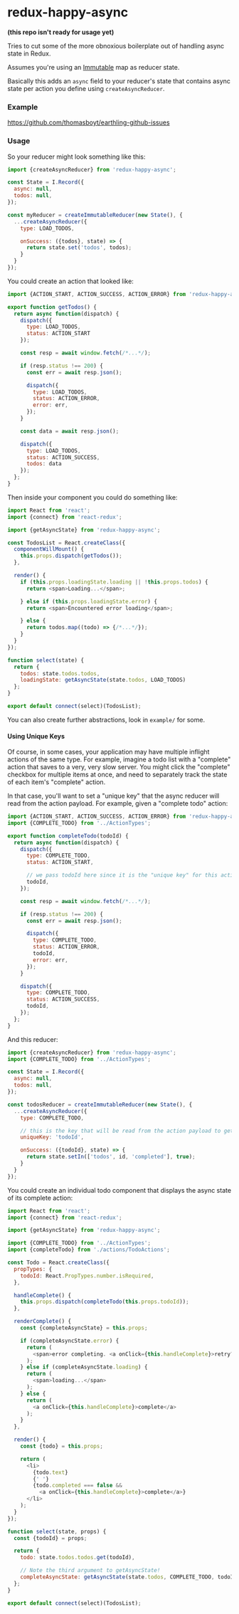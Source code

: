 # redux-happy-async

**(this repo isn't ready for usage yet)**

Tries to cut some of the more obnoxious boilerplate out of handling async state in Redux.

Assumes you're using an [Immutable](https://facebook.github.io/immutable-js/) map as reducer state.

Basically this adds an `async` field to your reducer's state that contains async state per action you define using `createAsyncReducer`.

### Example

https://github.com/thomasboyt/earthling-github-issues

### Usage

So your reducer might look something like this:

```js
import {createAsyncReducer} from 'redux-happy-async';

const State = I.Record({
  async: null,
  todos: null,
});

const myReducer = createImmutableReducer(new State(), {
  ...createAsyncReducer({
    type: LOAD_TODOS,

    onSuccess: ({todos}, state) => {
      return state.set('todos', todos);
    }
  }
});
```

You could create an action that looked like:

```js
import {ACTION_START, ACTION_SUCCESS, ACTION_ERROR} from 'redux-happy-async';

export function getTodos() {
  return async function(dispatch) {
    dispatch({
      type: LOAD_TODOS,
      status: ACTION_START
    });

    const resp = await window.fetch(/*...*/);

    if (resp.status !== 200) {
      const err = await resp.json();

      dispatch({
        type: LOAD_TODOS,
        status: ACTION_ERROR,
        error: err,
      });
    }

    const data = await resp.json();

    dispatch({
      type: LOAD_TODOS,
      status: ACTION_SUCCESS,
      todos: data
    });
  };
}
```

Then inside your component you could do something like:

```js
import React from 'react';
import {connect} from 'react-redux';

import {getAsyncState} from 'redux-happy-async';

const TodosList = React.createClass({
  componentWillMount() {
    this.props.dispatch(getTodos());
  },

  render() {
    if (this.props.loadingState.loading || !this.props.todos) {
      return <span>Loading...</span>;

    } else if (this.props.loadingState.error) {
      return <span>Encountered error loading</span>;

    } else {
      return todos.map((todo) => {/*...*/});
    }
  }
});

function select(state) {
  return {
    todos: state.todos.todos,
    loadingState: getAsyncState(state.todos, LOAD_TODOS)
  };
}

export default connect(select)(TodosList);
```

You can also create further abstractions, look in `example/` for some.

#### Using Unique Keys

Of course, in some cases, your application may have multiple inflight actions of the same type. For example, imagine a todo list with a "complete" action that saves to a very, very slow server. You might click the "complete" checkbox for multiple items at once, and need to separately track the state of each item's "complete" action.

In that case, you'll want to set a "unique key" that the async reducer will read from the action payload. For example, given a "complete todo" action:

```js
import {ACTION_START, ACTION_SUCCESS, ACTION_ERROR} from 'redux-happy-async';
import {COMPLETE_TODO} from '../ActionTypes';

export function completeTodo(todoId) {
  return async function(dispatch) {
    dispatch({
      type: COMPLETE_TODO,
      status: ACTION_START,

      // we pass todoId here since it is the "unique key" for this action
      todoId,
    });

    const resp = await window.fetch(/*...*/);

    if (resp.status !== 200) {
      const err = await resp.json();

      dispatch({
        type: COMPLETE_TODO,
        status: ACTION_ERROR,
        todoId,
        error: err,
      });
    }

    dispatch({
      type: COMPLETE_TODO,
      status: ACTION_SUCCESS,
      todoId,
    });
  };
}
```

And this reducer:

```js
import {createAsyncReducer} from 'redux-happy-async';
import {COMPLETE_TODO} from '../ActionTypes';

const State = I.Record({
  async: null,
  todos: null,
});

const todosReducer = createImmutableReducer(new State(), {
  ...createAsyncReducer({
    type: COMPLETE_TODO,

    // this is the key that will be read from the action payload to get the unique ID
    uniqueKey: 'todoId',

    onSuccess: ({todoId}, state) => {
      return state.setIn(['todos', id, 'completed'], true);
    }
  }
});
```

You could create an individual todo component that displays the async state of its complete action:

```js
import React from 'react';
import {connect} from 'react-redux';

import {getAsyncState} from 'redux-happy-async';

import {COMPLETE_TODO} from '../ActionTypes';
import {completeTodo} from './actions/TodoActions';

const Todo = React.createClass({
  propTypes: {
    todoId: React.PropTypes.number.isRequired,
  },

  handleComplete() {
    this.props.dispatch(completeTodo(this.props.todoId));
  },

  renderComplete() {
    const {completeAsyncState} = this.props;

    if (completeAsyncState.error) {
      return (
        <span>error completing. <a onClick={this.handleComplete}>retry?</a>
      );
    } else if (completeAsyncState.loading) {
      return (
        <span>loading...</span>
      );
    } else {
      return (
        <a onClick={this.handleComplete}>complete</a>
      );
    }
  },

  render() {
    const {todo} = this.props;

    return (
      <li>
        {todo.text}
        {' '}
        {todo.completed === false &&
          <a onClick={this.handleComplete}>complete</a>}
      </li>
    );
  }
});

function select(state, props) {
  const {todoId} = props;

  return {
    todo: state.todos.todos.get(todoId),

    // Note the third argument to getAsyncState!
    completeAsyncState: getAsyncState(state.todos, COMPLETE_TODO, todoId)
  };
}

export default connect(select)(TodosList);
```
